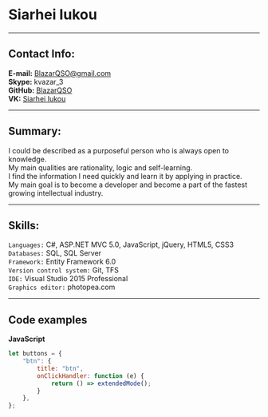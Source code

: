 # Siarhei Iukou
-----
## Contact Info:

**E-mail:** BlazarQSO@gmail.com  
**Skype:** kvazar_3  
**GitHub:** [BlazarQSO](https://github.com/BlazarQSO)  
**VK:** [Siarhei Iukou](https://vk.com/ivkovsa)  

-----
## Summary:

I could be described as a purposeful person who is always open to knowledge.  
My main qualities are rationality, logic and self-learning.  
I find the information I need quickly and learn it by applying in practice.  
My main goal is to become a developer and become a part of the fastest growing intellectual industry.  

-----
## Skills:

`Languages:` C#, ASP.NET MVC 5.0, JavaScript, jQuery, HTML5, CSS3  
`Databases:` SQL, SQL Server  
`Framework:` Entity Framework 6.0  
`Version control system:` Git, TFS  
`IDE:` Visual Studio 2015 Professional  
`Graphics editor:` photopea.com  

-----
## Code examples

**JavaScript**  
```javascript
let buttons = {
	"btn": {
		title: "btn",
		onClickHandler: function (e) {
			return () => extendedMode();
		}
	},
};
```